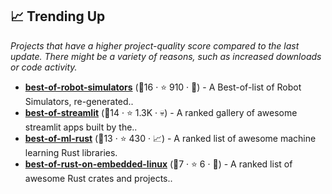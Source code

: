 ## 📈 Trending Up

_Projects that have a higher project-quality score compared to the last update. There might be a variety of reasons, such as increased downloads or code activity._

- <b><a href="https://github.com/knmcguire/best-of-robot-simulators">best-of-robot-simulators</a></b> (🥇16 ·  ⭐ 910 · 🐣) - A Best-of-list of Robot Simulators, re-generated..
- <b><a href="https://github.com/jrieke/best-of-streamlit">best-of-streamlit</a></b> (🥈14 ·  ⭐ 1.3K · 💀) - A ranked gallery of awesome streamlit apps built by the.. <code><img src="https://www.python.org/static/favicon.ico" style="display:inline;" width="13" height="13"></code>
- <b><a href="https://github.com/e-tornike/best-of-ml-rust">best-of-ml-rust</a></b> (🥉13 ·  ⭐ 430 · 📈) - A ranked list of awesome machine learning Rust libraries.
- <b><a href="https://github.com/fkromer/best-of-rust-on-embedded-linux">best-of-rust-on-embedded-linux</a></b> (🥇7 ·  ⭐ 6 · 🐣) - A ranked list of awesome Rust crates and projects..

